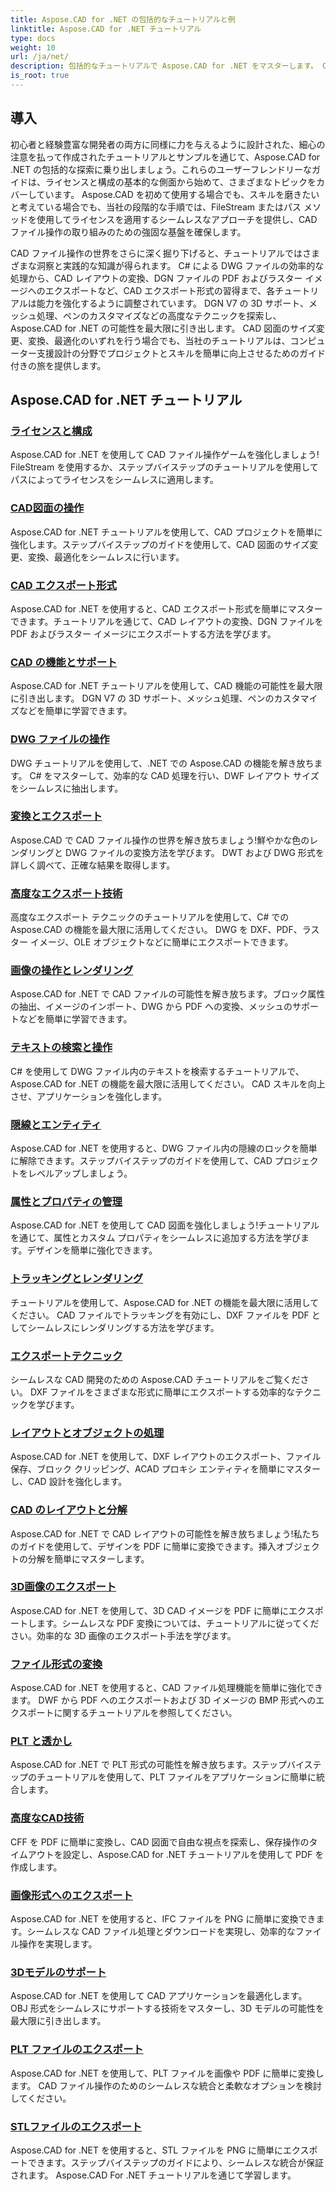 ```yaml
---
title: Aspose.CAD for .NET の包括的なチュートリアルと例
linktitle: Aspose.CAD for .NET チュートリアル
type: docs
weight: 10
url: /ja/net/
description: 包括的なチュートリアルで Aspose.CAD for .NET をマスターします。 CAD スキルをライセンスから高度なエクスポート技術まで高めます。隠れた機能を簡単にロック解除できます。
is_root: true
---
```


## 導入

初心者と経験豊富な開発者の両方に同様に力を与えるように設計された、細心の注意を払って作成されたチュートリアルとサンプルを通じて、Aspose.CAD for .NET の包括的な探索に乗り出しましょう。これらのユーザーフレンドリーなガイドは、ライセンスと構成の基本的な側面から始めて、さまざまなトピックをカバーしています。 Aspose.CAD を初めて使用する場合でも、スキルを磨きたいと考えている場合でも、当社の段階的な手順では、FileStream またはパス メソッドを使用してライセンスを適用するシームレスなアプローチを提供し、CAD ファイル操作の取り組みのための強固な基盤を確保します。

CAD ファイル操作の世界をさらに深く掘り下げると、チュートリアルではさまざまな洞察と実践的な知識が得られます。 C# による DWG ファイルの効率的な処理から、CAD レイアウトの変換、DGN ファイルの PDF およびラスター イメージへのエクスポートなど、CAD エクスポート形式の習得まで、各チュートリアルは能力を強化するように調整されています。 DGN V7 の 3D サポート、メッシュ処理、ペンのカスタマイズなどの高度なテクニックを探索し、Aspose.CAD for .NET の可能性を最大限に引き出します。 CAD 図面のサイズ変更、変換、最適化のいずれを行う場合でも、当社のチュートリアルは、コンピューター支援設計の分野でプロジェクトとスキルを簡単に向上させるためのガイド付きの旅を提供します。

## Aspose.CAD for .NET チュートリアル
### [ライセンスと構成](./licensing-and-configuration/)
Aspose.CAD for .NET を使用して CAD ファイル操作ゲームを強化しましょう! FileStream を使用するか、ステップバイステップのチュートリアルを使用してパスによってライセンスをシームレスに適用します。 
### [CAD図面の操作](./cad-drawing-manipulation/)
Aspose.CAD for .NET チュートリアルを使用して、CAD プロジェクトを簡単に強化します。ステップバイステップのガイドを使用して、CAD 図面のサイズ変更、変換、最適化をシームレスに行います。
### [CAD エクスポート形式](./cad-export-formats/)
Aspose.CAD for .NET を使用すると、CAD エクスポート形式を簡単にマスターできます。チュートリアルを通じて、CAD レイアウトの変換、DGN ファイルを PDF およびラスター イメージにエクスポートする方法を学びます。
### [CAD の機能とサポート](./cad-features-and-support/)
Aspose.CAD for .NET チュートリアルを使用して、CAD 機能の可能性を最大限に引き出します。 DGN V7 の 3D サポート、メッシュ処理、ペンのカスタマイズなどを簡単に学習できます。
### [DWG ファイルの操作](./dwg-file-manipulation/)
DWG チュートリアルを使用して、.NET での Aspose.CAD の機能を解き放ちます。 C# をマスターして、効率的な CAD 処理を行い、DWF レイアウト サイズをシームレスに抽出します。
### [変換とエクスポート](./conversion-and-export/)
Aspose.CAD で CAD ファイル操作の世界を解き放ちましょう!鮮やかな色のレンダリングと DWG ファイルの変換方法を学びます。 DWT および DWG 形式を詳しく調べて、正確な結果を取得します。
### [高度なエクスポート技術](./advanced-export-techniques/)
高度なエクスポート テクニックのチュートリアルを使用して、C# での Aspose.CAD の機能を最大限に活用してください。 DWG を DXF、PDF、ラスター イメージ、OLE オブジェクトなどに簡単にエクスポートできます。
### [画像の操作とレンダリング](./image-manipulation-and-rendering/)
Aspose.CAD for .NET で CAD ファイルの可能性を解き放ちます。ブロック属性の抽出、イメージのインポート、DWG から PDF への変換、メッシュのサポートなどを簡単に学習できます。
### [テキストの検索と操作](./text-search-and-manipulation/)
C# を使用して DWG ファイル内のテキストを検索するチュートリアルで、Aspose.CAD for .NET の機能を最大限に活用してください。 CAD スキルを向上させ、アプリケーションを強化します。
### [隠線とエンティティ](./hidden-lines-and-entities/)
Aspose.CAD for .NET を使用すると、DWG ファイル内の隠線のロックを簡単に解除できます。ステップバイステップのガイドを使用して、CAD プロジェクトをレベルアップしましょう。
### [属性とプロパティの管理](./attribute-and-property-management/)
Aspose.CAD for .NET を使用して CAD 図面を強化しましょう!チュートリアルを通じて、属性とカスタム プロパティをシームレスに追加する方法を学びます。デザインを簡単に強化できます。
### [トラッキングとレンダリング](./tracking-and-rendering/)
チュートリアルを使用して、Aspose.CAD for .NET の機能を最大限に活用してください。 CAD ファイルでトラッキングを有効にし、DXF ファイルを PDF としてシームレスにレンダリングする方法を学びます。
### [エクスポートテクニック](./export-techniques/)
シームレスな CAD 開発のための Aspose.CAD チュートリアルをご覧ください。 DXF ファイルをさまざまな形式に簡単にエクスポートする効率的なテクニックを学びます。
### [レイアウトとオブジェクトの処理](./layout-and-object-handling/)
Aspose.CAD for .NET を使用して、DXF レイアウトのエクスポート、ファイル保存、ブロック クリッピング、ACAD プロキシ エンティティを簡単にマスターし、CAD 設計を強化します。
### [CAD のレイアウトと分解](./cad-layouts-and-decomposition/)
Aspose.CAD for .NET で CAD レイアウトの可能性を解き放ちましょう!私たちのガイドを使用して、デザインを PDF に簡単に変換できます。挿入オブジェクトの分解を簡単にマスターします。
### [3D画像のエクスポート](./3d-image-export/)
Aspose.CAD for .NET を使用して、3D CAD イメージを PDF に簡単にエクスポートします。シームレスな PDF 変換については、チュートリアルに従ってください。効率的な 3D 画像のエクスポート手法を学びます。
### [ファイル形式の変換](./file-format-conversion/)
Aspose.CAD for .NET を使用すると、CAD ファイル処理機能を簡単に強化できます。 DWF から PDF へのエクスポートおよび 3D イメージの BMP 形式へのエクスポートに関するチュートリアルを参照してください。
### [PLT と透かし](./plt-and-watermarking/)
Aspose.CAD for .NET で PLT 形式の可能性を解き放ちます。ステップバイステップのチュートリアルを使用して、PLT ファイルをアプリケーションに簡単に統合します。
### [高度なCAD技術](./advanced-cad-techniques/)
CFF を PDF に簡単に変換し、CAD 図面で自由な視点を探索し、保存操作のタイムアウトを設定し、Aspose.CAD for .NET チュートリアルを使用して PDF を作成します。
### [画像形式へのエクスポート](./exporting-to-image-formats/)
Aspose.CAD for .NET を使用すると、IFC ファイルを PNG に簡単に変換できます。シームレスな CAD ファイル処理とダウンロードを実現し、効率的なファイル操作を実現します。
### [3Dモデルのサポート](./3d-model-support/)
Aspose.CAD for .NET を使用して CAD アプリケーションを最適化します。 OBJ 形式をシームレスにサポートする技術をマスターし、3D モデルの可能性を最大限に引き出します。
### [PLT ファイルのエクスポート](./exporting-plt-files/)
Aspose.CAD for .NET を使用して、PLT ファイルを画像や PDF に簡単に変換します。 CAD ファイル操作のためのシームレスな統合と柔軟なオプションを検討してください。
### [STLファイルのエクスポート](./stl-file-export/)
Aspose.CAD for .NET を使用すると、STL ファイルを PNG に簡単にエクスポートできます。ステップバイステップのガイドにより、シームレスな統合が保証されます。 Aspose.CAD For .NET チュートリアルを通じて学習します。